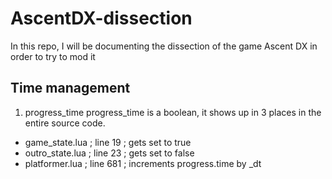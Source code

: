 # AscentDX-dissection
In this repo, I will be documenting the dissection of the game Ascent DX in order to try to mod it


## Time management

1. progress_time
progress_time is a boolean, it shows up in 3 places in the entire source code.
- game_state.lua ; line 19 ; gets set to true
- outro_state.lua ; line 23 ; gets set to false
- platformer.lua ; line 681 ; increments progress.time by _dt
